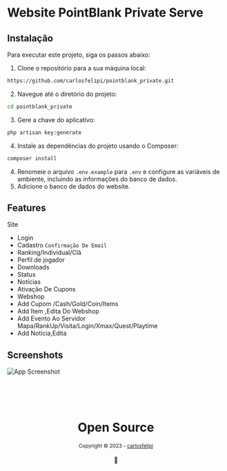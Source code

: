 # Website PointBlank Private Serve

## Instalação

Para executar este projeto, siga os passos abaixo:

1. Clone o repositório para a sua máquina local:
```bash
https://github.com/carlosfelipi/pointblank_private.git
```
2. Navegue até o diretório do projeto:
```bash
cd pointblank_private
```
3. Gere a chave do aplicativo:
```bash
php artisan key:generate
```
4. Instale as dependências do projeto usando o Composer:
```bash
composer install
```
4. Renomeie o arquivo `.env.example` para `.env` e configure as variáveis de ambiente, incluindo as informações do banco de dados.
5. Adicione o banco de dados do website.

## Features

Site
- Login
- Cadastro `Confirmação De Email` 
- Ranking/Individual/Clã
- Perfil de jogador
- Downloads
- Status
- Notícias
- Ativação De Cupons
- Webshop
- Add Cupom /Cash/Gold/Coin/Items
- Add Item ,Edita Do Webshop
- Add Evento Ao Servidor Mapa/RankUp/Visita/Login/Xmax/Quest/Playtime
- Add Notícia,Edita 

## Screenshots

![App Screenshot](https://i.imgur.com/Q7GZ1yf.png)


<div align="center">
  <br/>
  <br/>
  <br/>
    <div>
      <h1>Open Source</h1>
      <sub>Copyright © 2023 - <a href="https://github.com/carlosfelipi">carlosfelipi</sub></a>
    </div>
    <br/>
    💖
</div>
